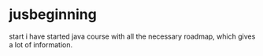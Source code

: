 # jusbeginning
start 
i have started java course with all the necessary roadmap, which gives a lot of information.
